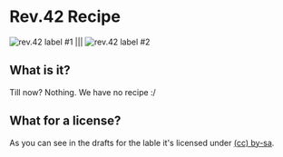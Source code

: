 Rev.42 Recipe
=============
![rev.42 label #1](http://ole.halde.0l3.de/rev42/versions/etikett_senkrecht_bash_rageguy_pathed.svg "rev.42 label #1") ||| ![rev.42 label #2](https://files.caracl.de/rev42/cover-clean-490.png "rev.42 label #2")

What is it?
-----------
Till now? Nothing. We have no recipe :/

What for a license?
-------------------
As you can see in the drafts for the lable it's licensed under [(cc) by-sa](http://creativecommons.org/licenses/by-sa/3.0).
